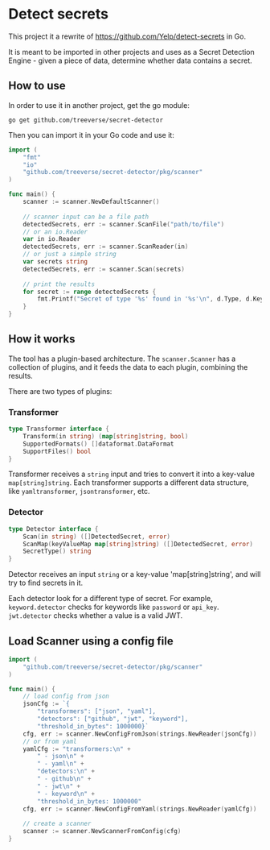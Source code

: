 # Detect secrets

This project it a rewrite of <https://github.com/Yelp/detect-secrets> in Go.

It is meant to be imported in other projects and uses as a Secret Detection Engine - given a piece of data, determine whether data contains a secret.

## How to use

In order to use it in another project, get the go module:

```shell
go get github.com/treeverse/secret-detector
```

Then you can import it in your Go code and use it:

```go
import (
    "fmt"
    "io"
    "github.com/treeverse/secret-detector/pkg/scanner"
)

func main() {
    scanner := scanner.NewDefaultScanner()
    
    // scanner input can be a file path 
    detectedSecrets, err := scanner.ScanFile("path/to/file")
    // or an io.Reader
    var in io.Reader
    detectedSecrets, err := scanner.ScanReader(in)
    // or just a simple string
    var secrets string
    detectedSecrets, err := scanner.Scan(secrets)
	
    // print the results
    for secret := range detectedSecrets {
        fmt.Printf("Secret of type '%s' found in '%s'\n", d.Type, d.Key)
    }  
}
```

## How it works

The tool has a plugin-based architecture. The `scanner.Scanner` has a collection of plugins, and it feeds the data to each plugin, combining the results.

There are two types of plugins:

### Transformer
```go
type Transformer interface {
    Transform(in string) (map[string]string, bool)
    SupportedFormats() []dataformat.DataFormat
    SupportFiles() bool
}
```
Transformer receives a `string` input and tries to convert it into a key-value `map[string]string`. Each transformer supports a different data structure, like `yamltransformer`, `jsontransformer`, etc. 

### Detector
```go
type Detector interface {
    Scan(in string) ([]DetectedSecret, error)
    ScanMap(keyValueMap map[string]string) ([]DetectedSecret, error)
    SecretType() string
}
```
Detector receives an input `string` or a key-value 'map[string]string', and will try to find secrets in it.

Each detector look for a different type of secret.
For example, `keyword.detector` checks for keywords like `password` or `api_key`.
`jwt.detector` checks whether a value is a valid JWT.

## Load Scanner using a config file
```go
import (
    "github.com/treeverse/secret-detector/pkg/scanner"
)

func main() {
    // load config from json
    jsonCfg := `{
        "transformers": ["json", "yaml"], 
        "detectors": ["github", "jwt", "keyword"], 
        "threshold_in_bytes": 1000000}`
    cfg, err := scanner.NewConfigFromJson(strings.NewReader(jsonCfg))
    // or from yaml
    yamlCfg := "transformers:\n" +
        " - json\n" +
        " - yaml\n" +
        "detectors:\n" +
        " - github\n" +
        " - jwt\n" + 
        " - keyword\n" + 
        "threshold_in_bytes: 1000000"
    cfg, err := scanner.NewConfigFromYaml(strings.NewReader(yamlCfg))
	
	// create a scanner
    scanner := scanner.NewScannerFromConfig(cfg)
}
```